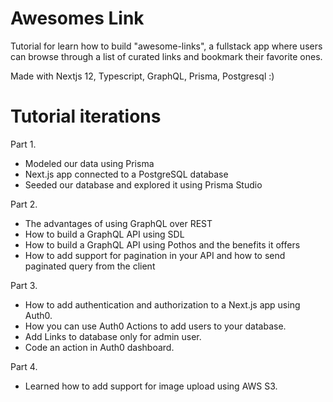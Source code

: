 # Awesomes Link

Tutorial for learn how to build "awesome-links", a fullstack app where users can browse through a list of curated links and bookmark their favorite ones.

Made with Nextjs 12, Typescript, GraphQL, Prisma, Postgresql :)

# Tutorial iterations

Part 1.
- Modeled our data using Prisma
- Next.js app connected to a PostgreSQL database
- Seeded our database and explored it using Prisma Studio

Part 2.
- The advantages of using GraphQL over REST
- How to build a GraphQL API using SDL
- How to build a GraphQL API using Pothos and the benefits it offers
- How to add support for pagination in your API and how to send paginated query from the client

Part 3.
- How to add authentication and authorization to a Next.js app using Auth0.
- How you can use Auth0 Actions to add users to your database.
- Add Links to database only for admin user.
- Code an action in Auth0 dashboard.

Part 4.
- Learned how to add support for image upload using AWS S3.